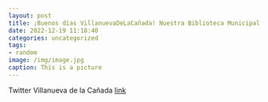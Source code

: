 ```yaml
---
layout: post
title: ¡Buenos días VillanuevaDeLaCañada! Nuestra Biblioteca Municipal ya luce su decoración navideña. Además de ver lo bonita que est...
date: 2022-12-19 11:18:40
categories: uncategorized
tags:
- random
image: /img/image.jpg
caption: This is a picture
---
```

Twitter Villanueva de la Cañada [link](https://twitter.com/AytoVDLCanada/status/1604766749425025025)

